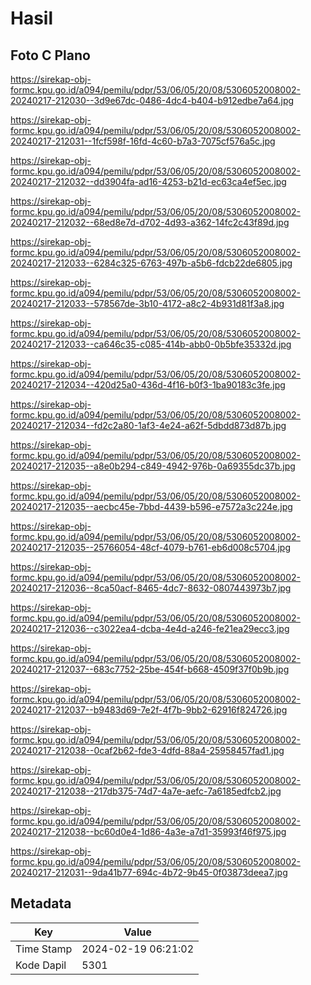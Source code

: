 # Hasil

## Foto C Plano

https://sirekap-obj-formc.kpu.go.id/a094/pemilu/pdpr/53/06/05/20/08/5306052008002-20240217-212030--3d9e67dc-0486-4dc4-b404-b912edbe7a64.jpg

https://sirekap-obj-formc.kpu.go.id/a094/pemilu/pdpr/53/06/05/20/08/5306052008002-20240217-212031--1fcf598f-16fd-4c60-b7a3-7075cf576a5c.jpg

https://sirekap-obj-formc.kpu.go.id/a094/pemilu/pdpr/53/06/05/20/08/5306052008002-20240217-212032--dd3904fa-ad16-4253-b21d-ec63ca4ef5ec.jpg

https://sirekap-obj-formc.kpu.go.id/a094/pemilu/pdpr/53/06/05/20/08/5306052008002-20240217-212032--68ed8e7d-d702-4d93-a362-14fc2c43f89d.jpg

https://sirekap-obj-formc.kpu.go.id/a094/pemilu/pdpr/53/06/05/20/08/5306052008002-20240217-212033--6284c325-6763-497b-a5b6-fdcb22de6805.jpg

https://sirekap-obj-formc.kpu.go.id/a094/pemilu/pdpr/53/06/05/20/08/5306052008002-20240217-212033--578567de-3b10-4172-a8c2-4b931d81f3a8.jpg

https://sirekap-obj-formc.kpu.go.id/a094/pemilu/pdpr/53/06/05/20/08/5306052008002-20240217-212033--ca646c35-c085-414b-abb0-0b5bfe35332d.jpg

https://sirekap-obj-formc.kpu.go.id/a094/pemilu/pdpr/53/06/05/20/08/5306052008002-20240217-212034--420d25a0-436d-4f16-b0f3-1ba90183c3fe.jpg

https://sirekap-obj-formc.kpu.go.id/a094/pemilu/pdpr/53/06/05/20/08/5306052008002-20240217-212034--fd2c2a80-1af3-4e24-a62f-5dbdd873d87b.jpg

https://sirekap-obj-formc.kpu.go.id/a094/pemilu/pdpr/53/06/05/20/08/5306052008002-20240217-212035--a8e0b294-c849-4942-976b-0a69355dc37b.jpg

https://sirekap-obj-formc.kpu.go.id/a094/pemilu/pdpr/53/06/05/20/08/5306052008002-20240217-212035--aecbc45e-7bbd-4439-b596-e7572a3c224e.jpg

https://sirekap-obj-formc.kpu.go.id/a094/pemilu/pdpr/53/06/05/20/08/5306052008002-20240217-212035--25766054-48cf-4079-b761-eb6d008c5704.jpg

https://sirekap-obj-formc.kpu.go.id/a094/pemilu/pdpr/53/06/05/20/08/5306052008002-20240217-212036--8ca50acf-8465-4dc7-8632-0807443973b7.jpg

https://sirekap-obj-formc.kpu.go.id/a094/pemilu/pdpr/53/06/05/20/08/5306052008002-20240217-212036--c3022ea4-dcba-4e4d-a246-fe21ea29ecc3.jpg

https://sirekap-obj-formc.kpu.go.id/a094/pemilu/pdpr/53/06/05/20/08/5306052008002-20240217-212037--683c7752-25be-454f-b668-4509f37f0b9b.jpg

https://sirekap-obj-formc.kpu.go.id/a094/pemilu/pdpr/53/06/05/20/08/5306052008002-20240217-212037--b9483d69-7e2f-4f7b-9bb2-62916f824726.jpg

https://sirekap-obj-formc.kpu.go.id/a094/pemilu/pdpr/53/06/05/20/08/5306052008002-20240217-212038--0caf2b62-fde3-4dfd-88a4-25958457fad1.jpg

https://sirekap-obj-formc.kpu.go.id/a094/pemilu/pdpr/53/06/05/20/08/5306052008002-20240217-212038--217db375-74d7-4a7e-aefc-7a6185edfcb2.jpg

https://sirekap-obj-formc.kpu.go.id/a094/pemilu/pdpr/53/06/05/20/08/5306052008002-20240217-212038--bc60d0e4-1d86-4a3e-a7d1-35993f46f975.jpg

https://sirekap-obj-formc.kpu.go.id/a094/pemilu/pdpr/53/06/05/20/08/5306052008002-20240217-212031--9da41b77-694c-4b72-9b45-0f03873deea7.jpg


## Metadata

| Key        | Value               |
| ---------- | ------------------- |
| Time Stamp | 2024-02-19 06:21:02 |
| Kode Dapil | 5301                |



